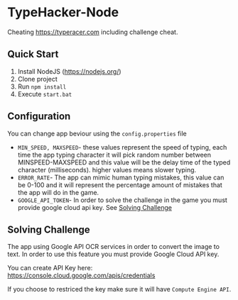 
# TypeHacker-Node

Cheating https://typeracer.com including challenge cheat.


## Quick Start
1. Install NodeJS (https://nodejs.org/)
2. Clone project
3. Run `npm install`
4. Execute `start.bat`

## Configuration
You can change app beviour using the `config.properties` file 

- `MIN_SPEED, MAXSPEED`- these values represent the speed of typing, each time the app typing character it will pick random number between MINSPEED-MAXSPEED and this value will be the delay time of the typed character (milliseconds). higher values means slower typing.
- `ERROR_RATE`- The app can mimic human typing mistakes, this value can be 0-100 and it will represent the percentage amount of mistakes that the app will do in the game.
- `GOOGLE_API_TOKEN`- In order to solve the challenge in the game you must provide google cloud api key. See [Solving Challenge](##Solving-Challenge)

## Solving Challenge

The app using Google API OCR services in order to convert the image to text.
In order to use this feature you must provide Google Cloud API key.

You can create API Key here: https://console.cloud.google.com/apis/credentials

If you choose to restriced the key make sure it will have `Compute Engine API`.
